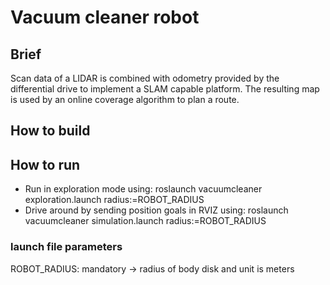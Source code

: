 # Vacuum cleaner robot

## Brief
Scan data of a LIDAR is combined with odometry provided by the differential drive to implement a SLAM capable platform.
The resulting map is used by an online coverage algorithm to plan a route.

## How to build
## How to run
* Run in exploration mode using: roslaunch vacuumcleaner exploration.launch radius:=ROBOT_RADIUS
* Drive around by sending position goals in RVIZ using: roslaunch vacuumcleaner simulation.launch radius:=ROBOT_RADIUS

### launch file parameters
ROBOT_RADIUS: mandatory -> radius of body disk and unit is meters
